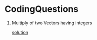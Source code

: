 # CodingQuestions

1. Multiply of two Vectors having integers
   
   [solution](../../tree/main/multiplicationofmatrix)
   
